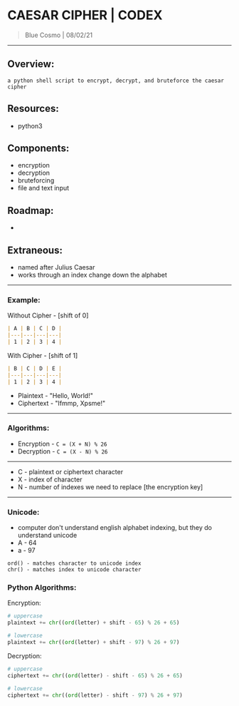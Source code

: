 # CAESAR CIPHER | CODEX
> Blue Cosmo | 08/02/21
---

## Overview:
```
a python shell script to encrypt, decrypt, and bruteforce the caesar cipher
```

## Resources:
- python3

## Components:
- encryption
- decryption
- bruteforcing
- file and text input

## Roadmap:
- 

## Extraneous:
- named after Julius Caesar
- works through an index change down the alphabet
---

### Example:
Without Cipher - [shift of 0]
```markdown
| A | B | C | D |
|---|---|---|---|
| 1 | 2 | 3 | 4 |
```

With Cipher - [shift of 1]
```markdown
| B | C | D | E |
|---|---|---|---|
| 1 | 2 | 3 | 4 |
```

- Plaintext - "Hello, World!"
- Ciphertext - "Ifmmp, Xpsme!"
---

### Algorithms:
- Encryption - `C = (X + N) % 26`
- Decryption - `C = (X - N) % 26`
---
- C - plaintext or ciphertext character
- X - index of character
- N - number of indexes we need to replace [the encryption key]
---

### Unicode:
- computer don't understand english alphabet indexing, but they do understand unicode
- A - 64
- a - 97
```
ord() - matches character to unicode index
chr() - matches index to unicode character
```

### Python Algorithms:
Encryption:
```python
# uppercase
plaintext += chr((ord(letter) + shift - 65) % 26 + 65)

# lowercase
plaintext += chr((ord(letter) + shift - 97) % 26 + 97)
```
Decryption:
```python
# uppercase
ciphertext += chr((ord(letter) - shift - 65) % 26 + 65)

# lowercase
ciphertext += chr((ord(letter) - shift - 97) % 26 + 97)
```